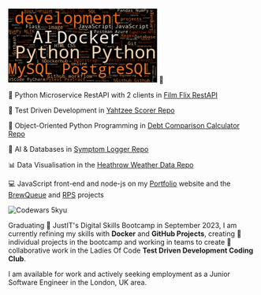 ![Ellen Houghton Skills Word Cloud](https://github.com/annwyl21/annwyl21.github.io/blob/main/images/github_profile_image.png) 
👋

🐍 Python Microservice RestAPI with 2 clients in [Film Flix RestAPI](https://github.com/annwyl21/FilmFlixRestAPI)

&#129514; Test Driven Development in [Yahtzee Scorer Repo](https://github.com/annwyl21/yahtzee)

&#128105; Object-Oriented Python Programming in [Debt Comparison Calculator Repo](https://github.com/annwyl21/debt_comparison)

&#129302; AI & Databases in [Symptom Logger Repo](https://github.com/annwyl21/symptom_record)

&#128202; Data Visualisation in the [Heathrow Weather Data Repo](https://github.com/annwyl21/heatmap_weather)

&#128187; JavaScript front-end and node-js on my [Portfolio](https://annwyl21.github.io/) website and the [BrewQueue](https://annwyl21.github.io/Fulfillment/index.html) and [RPS](https://annwyl21.github.io/RockPaperScissors/Assignment_5_Ellen_2of3.html) projects

![Codewars 5kyu](https://www.codewars.com/users/annwyl21/badges/micro)

Graduating &#127979; JustIT's Digital Skills Bootcamp in September 2023, I am currently refining my skills with **Docker** and **GitHub Projects**, creating &#128195;individual projects in the bootcamp and working in teams to create 🤝collaborative work in the Ladies Of Code **Test Driven Development Coding Club**.

I am available for work and actively seeking employment as a Junior Software Engineer in the London, UK area.

